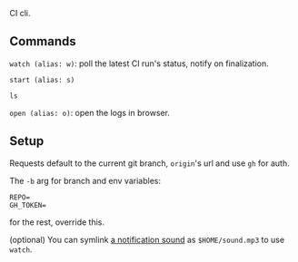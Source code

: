 CI cli.

## Commands

`watch (alias: w)`: poll the latest CI run's status, notify on finalization.

`start (alias: s)`

`ls`

`open (alias: o)`: open the logs in browser.

## Setup

Requests default to the current git branch, `origin`'s url and use `gh` for auth.

The `-b` arg for branch and env variables:
```
REPO=
GH_TOKEN=
```
for the rest, override this.

(optional)
You can symlink [a notification sound](https://mixkit.co/free-sound-effects/notification/) as `$HOME/sound.mp3` to use `watch`.
